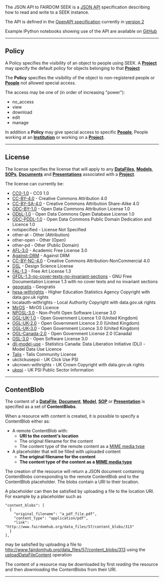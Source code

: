 <a name="api"></a>The JSON API to FAIRDOM SEEK is a [JSON API](http://jsonapi.org) specification describing how to read and write to a SEEK instance.

The API is defined in the [OpenAPI specification](https://swagger.io/specification) currently in [version 2](https://github.com/OAI/OpenAPI-Specification/blob/master/versions/2.0.md)

Example IPython notebooks showing use of the API are available on [GitHub](https://github.com/seek4science/seekAPIexamples)

___

## Policy
<a name="Policy"></a>
A Policy specifies the visibility of an object to people using SEEK. A <a href="#projects">**Project**</a> may specify the default policy for objects belonging to that <a href="#projects">**Project**</a>

The **Policy** specifies the visibility of the object to non-registered people or <a href="#people">**People**</a> not allowed special access.

The access may be one of (in order of increasing "power"):

* no_access
* view
* download
* edit
* manage

In addition a **Policy** may give special access to specific <a href="#people">**People**</a>, People working at an <a href="#institutions">**Institution**</a> or working on a <a href="#projects">**Project**</a>.

___

## License
<a name="License"></a>
The license specifies the license that will apply to any <a href="#dataFiles">**DataFiles**</a>, <a href="#models">**Models**</a>, <a href="#sops">**SOPs**</a>, <a href="#documents">**Documents**</a> and <a href="#presentations">**Presentations**</a> associated with a <a href="#projects">**Project**</a>.

The license can currently be:

* [CC0-1.0](https://creativecommons.org/publicdomain/zero/1.0/) - CC0 1.0
* [CC-BY-4.0](https://creativecommons.org/licenses/by/4.0/) - Creative Commons Attribution 4.0
* [CC-BY-SA-4.0](https://creativecommons.org/licenses/by-sa/4.0/) - Creative Commons Attribution Share-Alike 4.0
* [ODC-BY-1.0](http://www.opendefinition.org/licenses/odc-by) - Open Data Commons Attribution License 1.0
* [ODbL-1.0](http://www.opendefinition.org/licenses/odc-odbl) - Open Data Commons Open Database License 1.0
* [ODC-PDDL-1.0](http://www.opendefinition.org/licenses/odc-pddl) - Open Data Commons Public Domain Dedication and Licence 1.0
* notspecified - License Not Specified
* other-at - Other (Attribution)
* other-open - Other (Open)
* other-pd - Other (Public Domain)
* [AFL-3.0](http://www.opensource.org/licenses/AFL-3.0) - Academic Free License 3.0
* [Against-DRM](http://www.opendefinition.org/licenses/against-drm) - Against DRM
* [CC-BY-NC-4.0](https://creativecommons.org/licenses/by-nc/4.0/) - Creative Commons Attribution-NonCommercial 4.0
* [DSL](http://www.opendefinition.org/licenses/dsl) - Design Science License
* [FAL-1.3](http://www.opendefinition.org/licenses/fal) - Free Art License 1.3
* [GFDL-1.3-no-cover-texts-no-invariant-sections](http://www.opendefinition.org/licenses/gfdl) - GNU Free Documentation License 1.3 with no cover texts and no invariant sections
* [geogratis](http://geogratis.gc.ca/geogratis/licenceGG) - Geogratis
* [hesa-withrights](http://www.hesa.ac.uk/index.php?option=com_content&amp;task=view&amp;id=2619&amp;Itemid=209) - Higher Education Statistics Agency Copyright with data.gov.uk rights
* localauth-withrights - Local Authority Copyright with data.gov.uk rights
* [MirOS](http://www.opensource.org/licenses/MirOS) - MirOS Licence
* [NPOSL-3.0](http://www.opensource.org/licenses/NPOSL-3.0) - Non-Profit Open Software License 3.0
* [OGL-UK-1.0](http://reference.data.gov.uk/id/open-government-licence) - Open Government Licence 1.0 (United Kingdom)
* [OGL-UK-2.0](https://www.nationalarchives.gov.uk/doc/open-government-licence/version/2/) - Open Government Licence 2.0 (United Kingdom)
* [OGL-UK-3.0](https://www.nationalarchives.gov.uk/doc/open-government-licence/version/3/) - Open Government Licence 3.0 (United Kingdom)
* [OGL-Canada-2.0](http://data.gc.ca/eng/open-government-licence-canada) - Open Government License 2.0 (Canada)
* [OSL-3.0](http://www.opensource.org/licenses/OSL-3.0) - Open Software License 3.0
* [dli-model-use](http://data.library.ubc.ca/datalib/geographic/DMTI/license.html) - Statistics Canada: Data Liberation Initiative (DLI) - Model Data Use Licence
* [Talis](http://www.opendefinition.org/licenses/tcl) - Talis Community License
* ukclickusepsi - UK Click Use PSI
* ukcrown-withrights - UK Crown Copyright with data.gov.uk rights
* [ukpsi](http://www.opendefinition.org/licenses/ukpsi) - UK PSI Public Sector Information

___

## ContentBlob
<a name="ContentBlob"></a>
The content of a <a href="#dataFiles">**DataFile**</a>, <a href="#documents">**Document**</a>, <a href="#models">**Model**</a>, <a href="#sops">**SOP**</a> or <a href="#presentations">**Presentation**</a> is specified as a set of **ContentBlobs**.

When a resource with content is created, it is possible to specify a ContentBlob either as:

* A remote ContentBlob with:
  * **URI to the content's location**
  * The original filename for the content
  * The content type of the remote content as a [MIME media type](https://en.wikipedia.org/wiki/Media_type)
* A placeholder that will be filled with uploaded content
  * **The original filename for the content**
  * **The content type of the content as a [MIME media type](https://en.wikipedia.org/wiki/Media_type)**

The creation of the resource will return a JSON document containing ContentBlobs corresponding to the remote ContentBlob and to the ContentBlob placeholder. The blobs contain a URI to their location.

A placeholder can then be satisfied by uploading a file to the location URI. For example by a placeholder such as 

```
"content_blobs": [
  {
    "original_filename": "a_pdf_file.pdf",
    "content_type": "application/pdf",
    "link": "http://www.fairdomhub.org/data_files/57/content_blobs/313"
  }
],
```

may be satisfied by uploading a file to http://www.fairdomhub.org/data_files/57/content_blobs/313 using the <a href="#uploadDataFileContent">uploadDataFileContent</a> operation

The content of a resource may be downloaded by first *reading* the resource and then *downloading* the ContentBlobs from their URI.

___
